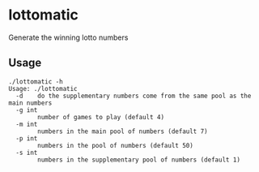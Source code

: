 # lottomatic
Generate the winning lotto numbers


## Usage
```
./lottomatic -h
Usage: ./lottomatic
  -d    do the supplementary numbers come from the same pool as the main numbers
  -g int
        number of games to play (default 4)
  -m int
        numbers in the main pool of numbers (default 7)
  -p int
        numbers in the pool of numbers (default 50)
  -s int
        numbers in the supplementary pool of numbers (default 1)
```